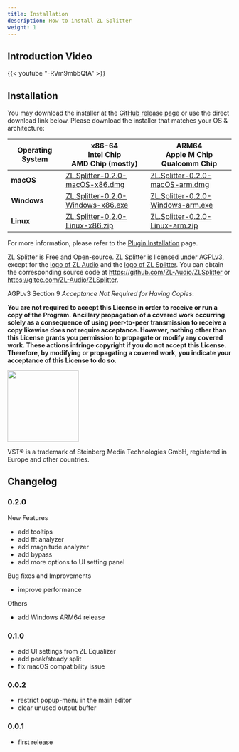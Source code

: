 ```yaml
---
title: Installation
description: How to install ZL Splitter
weight: 1
---
```


## Introduction Video

{{< youtube "-RVm9mbbQtA" >}}

## Installation

You may download the installer at the [GitHub release page](https://github.com/ZL-Audio/ZLSplitter/releases/latest) or use the direct download link below. Please download the installer that matches your OS & architecture:

| Operating System | x86-64<br>Intel Chip<br>AMD Chip (mostly)                                                                                             | ARM64<br>Apple M Chip<br>Qualcomm Chip                                                                                                |
| ---------------- | ------------------------------------------------------------------------------------------------------------------------------------- | ------------------------------------------------------------------------------------------------------------------------------------- |
| **macOS**        | [ZL.Splitter-0.2.0-macOS-x86.dmg](https://github.com/ZL-Audio/ZLSplitter/releases/download/0.2.0/ZL.Splitter-0.2.0-macOS-x86.dmg)     | [ZL.Splitter-0.2.0-macOS-arm.dmg](https://github.com/ZL-Audio/ZLSplitter/releases/download/0.2.0/ZL.Splitter-0.2.0-macOS-arm.dmg)     |
| **Windows**      | [ZL.Splitter-0.2.0-Windows-x86.exe](https://github.com/ZL-Audio/ZLSplitter/releases/download/0.2.0/ZL.Splitter-0.2.0-Windows-x86.exe) | [ZL.Splitter-0.2.0-Windows-arm.exe](https://github.com/ZL-Audio/ZLSplitter/releases/download/0.2.0/ZL.Splitter-0.2.0-Windows-arm.exe) |
| **Linux**        | [ZL.Splitter-0.2.0-Linux-x86.zip](https://github.com/ZL-Audio/ZLSplitter/releases/download/0.2.0/ZL.Splitter-0.2.0-Linux-x86.zip)     | [ZL.Splitter-0.2.0-Linux-arm.zip](https://github.com/ZL-Audio/ZLSplitter/releases/download/0.2.0/ZL.Splitter-0.2.0-Linux-arm.zip)     |

For more information, please refer to the [Plugin Installation](../../help/plugin_installation) page.

ZL Splitter is Free and Open-source. ZL Splitter is licensed under [AGPLv3](https://www.gnu.org/licenses/agpl-3.0.en.html), except for the [logo of ZL Audio](https://github.com/ZL-Audio/ZLSplitter/blob/main/assets/zlaudio.svg) and the [logo of ZL Splitter](https://github.com/ZL-Audio/ZLSplitter/blob/main/assets/logo.svg). You can obtain the corresponding source code at https://github.com/ZL-Audio/ZLSplitter or https://gitee.com/ZL-Audio/ZLSplitter.

AGPLv3 Section 9 *Acceptance Not Required for Having Copies*:

**You are not required to accept this License in order to receive or run a copy of the Program. Ancillary propagation of a covered work occurring solely as a consequence of using peer-to-peer transmission to receive a copy likewise does not require acceptance. However, nothing other than this License grants you permission to propagate or modify any covered work. These actions infringe copyright if you do not accept this License. Therefore, by modifying or propagating a covered work, you indicate your acceptance of this License to do so.**

<img src="/images/vst3.png" style="width: 120pt; max-width: 100%; height: auto"/>

VST® is a trademark of Steinberg Media Technologies GmbH, registered in Europe and other countries.

## Changelog

### 0.2.0

New Features

- add tooltips
- add fft analyzer
- add magnitude analyzer
- add bypass
- add more options to UI setting panel

Bug fixes and Improvements

- improve performance

Others

- add Windows ARM64 release

### 0.1.0

- add UI settings from ZL Equalizer
- add peak/steady split
- fix macOS compatibility issue

### 0.0.2

- restrict popup-menu in the main editor
- clear unused output buffer

### 0.0.1

- first release